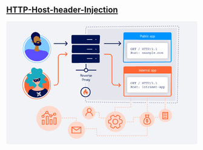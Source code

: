 ## [HTTP-Host-header-Injection](https://portswigger.net/web-security/host-header)

![](https://github.com/Offensive-Penetration-Security/HTTP-Host-header-Injection/blob/main/Docs/host-header-attacks.jpg)
